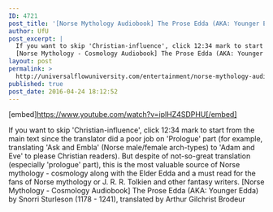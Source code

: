 ```yaml
---
ID: 4721
post_title: '[Norse Mythology Audiobook] The Prose Edda (AKA: Younger Edda)'
author: UfU
post_excerpt: |
  If you want to skip 'Christian-influence', click 12:34 mark to start from the main text since the translator did a poor job on 'Prologue' part (for example, translating 'Ask and Embla' (Norse male/female arch-types) to 'Adam and Eve' to please Christian readers). But despite of not-so-great translation (especially 'prologue' part), this is the most valuable source of Norse mythology - cosmology along with the Elder Edda and a must read for the fans of Norse mythology or J. R. R. Tolkien and other fantasy writers.
  [Norse Mythology - Cosmology Audiobook] The Prose Edda (AKA: Younger Edda) by Snorri Sturleson (1178 - 1241), translated by Arthur Gilchrist Brodeur
layout: post
permalink: >
  http://universalflowuniversity.com/entertainment/norse-mythology-audiobook-the-prose-edda-aka-younger-edda/
published: true
post_date: 2016-04-24 18:12:52
---
```

[embed]https://www.youtube.com/watch?v=iplHZ4SDPHU[/embed]<br>
<p>If you want to skip 'Christian-influence', click 12:34 mark to start from the main text since the translator did a poor job on 'Prologue' part (for example, translating 'Ask and Embla' (Norse male/female arch-types) to 'Adam and Eve' to please Christian readers). But despite of not-so-great translation (especially 'prologue' part), this is the most valuable source of Norse mythology - cosmology along with the Elder Edda and a must read for the fans of Norse mythology or J. R. R. Tolkien and other fantasy writers.
[Norse Mythology - Cosmology Audiobook] The Prose Edda (AKA: Younger Edda) by Snorri Sturleson (1178 - 1241), translated by Arthur Gilchrist Brodeur</p>